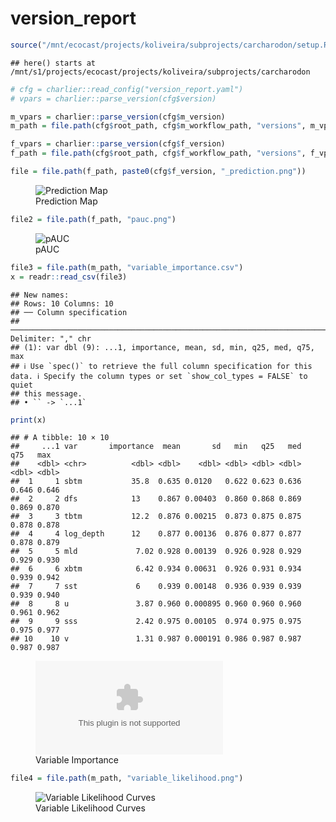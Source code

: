 version_report
================

``` r
source("/mnt/ecocast/projects/koliveira/subprojects/carcharodon/setup.R")
```

    ## here() starts at /mnt/s1/projects/ecocast/projects/koliveira/subprojects/carcharodon

``` r
# cfg = charlier::read_config("version_report.yaml")
# vpars = charlier::parse_version(cfg$version)

m_vpars = charlier::parse_version(cfg$m_version)
m_path = file.path(cfg$root_path, cfg$m_workflow_path, "versions", m_vpars[["major"]], m_vpars[["minor"]], cfg$m_version)

f_vpars = charlier::parse_version(cfg$f_version)
f_path = file.path(cfg$root_path, cfg$f_workflow_path, "versions", f_vpars[["major"]], f_vpars[["minor"]], cfg$f_version)
```

``` r
file = file.path(f_path, paste0(cfg$f_version, "_prediction.png"))
```

<figure>
<img
src="/mnt/s1/projects/ecocast/projects/koliveira/subprojects/carcharodon/workflows/forecast_workflow/versions/v01/0300/v01.0300.09/v01.0300.09_prediction.png"
alt="Prediction Map" />
<figcaption aria-hidden="true">Prediction Map</figcaption>
</figure>

``` r
file2 = file.path(f_path, "pauc.png")
```

<figure>
<img
src="/mnt/s1/projects/ecocast/projects/koliveira/subprojects/carcharodon/workflows/forecast_workflow/versions/v01/0300/v01.0300.09/pauc.png"
alt="pAUC" />
<figcaption aria-hidden="true">pAUC</figcaption>
</figure>

``` r
file3 = file.path(m_path, "variable_importance.csv")
x = readr::read_csv(file3)
```

    ## New names:
    ## Rows: 10 Columns: 10
    ## ── Column specification
    ## ──────────────────────────────────────────────────────────────────────────────────────────────────────────────────────── Delimiter: "," chr
    ## (1): var dbl (9): ...1, importance, mean, sd, min, q25, med, q75, max
    ## ℹ Use `spec()` to retrieve the full column specification for this data. ℹ Specify the column types or set `show_col_types = FALSE` to quiet
    ## this message.
    ## • `` -> `...1`

``` r
print(x)
```

    ## # A tibble: 10 × 10
    ##     ...1 var       importance  mean       sd   min   q25   med   q75   max
    ##    <dbl> <chr>          <dbl> <dbl>    <dbl> <dbl> <dbl> <dbl> <dbl> <dbl>
    ##  1     1 sbtm           35.8  0.635 0.0120   0.622 0.623 0.636 0.646 0.646
    ##  2     2 dfs            13    0.867 0.00403  0.860 0.868 0.869 0.869 0.870
    ##  3     3 tbtm           12.2  0.876 0.00215  0.873 0.875 0.875 0.878 0.878
    ##  4     4 log_depth      12    0.877 0.00136  0.876 0.877 0.877 0.878 0.879
    ##  5     5 mld             7.02 0.928 0.00139  0.926 0.928 0.929 0.929 0.930
    ##  6     6 xbtm            6.42 0.934 0.00631  0.926 0.931 0.934 0.939 0.942
    ##  7     7 sst             6    0.939 0.00148  0.936 0.939 0.939 0.939 0.940
    ##  8     8 u               3.87 0.960 0.000895 0.960 0.960 0.960 0.961 0.962
    ##  9     9 sss             2.42 0.975 0.00105  0.974 0.975 0.975 0.975 0.977
    ## 10    10 v               1.31 0.987 0.000191 0.986 0.987 0.987 0.987 0.987

<figure>
<embed
src="/mnt/s1/projects/ecocast/projects/koliveira/subprojects/carcharodon/workflows/modeling_workflow/versions/v01/030/v01.030.09/variable_importance.csv" />
<figcaption aria-hidden="true">Variable Importance</figcaption>
</figure>

``` r
file4 = file.path(m_path, "variable_likelihood.png")
```

<figure>
<img
src="/mnt/s1/projects/ecocast/projects/koliveira/subprojects/carcharodon/workflows/modeling_workflow/versions/v01/030/v01.030.09/variable_likelihood.png"
alt="Variable Likelihood Curves" />
<figcaption aria-hidden="true">Variable Likelihood Curves</figcaption>
</figure>
